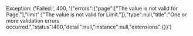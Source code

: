 Exception: ('Failed:', 400, '{"errors":{"page":["The value is not valid for Page."],"limit":["The value is not valid for Limit."]},"type":null,"title":"One or more validation errors occurred.","status":400,"detail":null,"instance":null,"extensions":{}}')
